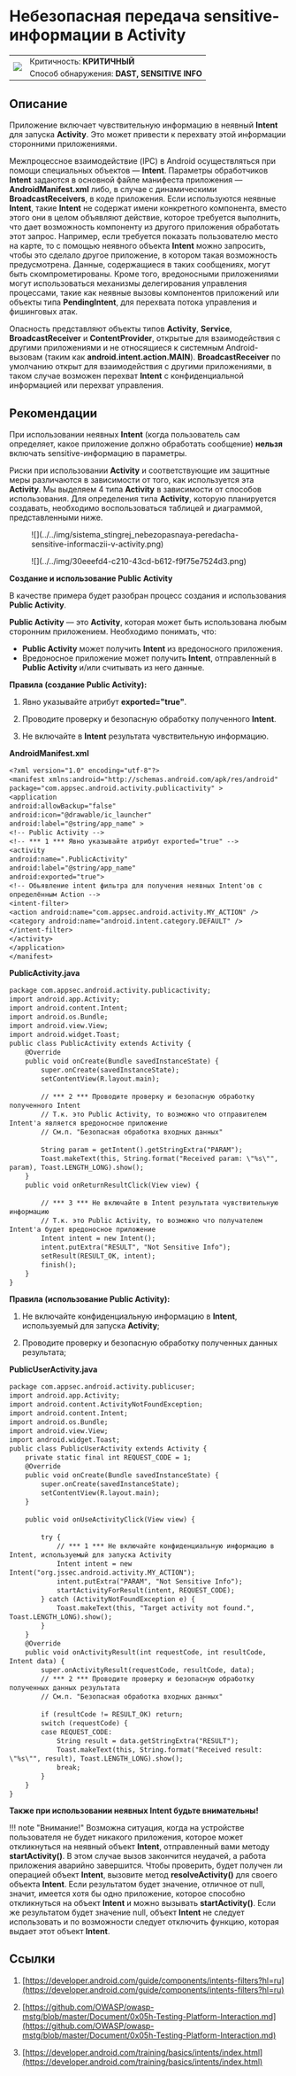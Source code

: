 # Небезопасная передача sensitive-информации в Activity

<table class='noborder'>
    <colgroup>
      <col/>
      <col/>
    </colgroup>
    <tbody>
      <tr>
        <td rowspan="2"><img src="../../../img/defekt_kritichnyj.png"/></td>
        <td>Критичность:<strong> КРИТИЧНЫЙ</strong></td>
      </tr>
      <tr>
        <td>Способ обнаружения:<strong> DAST, SENSITIVE INFO</strong></td>
      </tr>
    </tbody>
</table>

## Описание

Приложение включает чувствительную информацию в неявный **Intent** для запуска **Activity**. Это может привести к перехвату этой информации сторонними приложениями.

Межпроцессное взаимодействие (IPC) в Android осуществляться при помощи специальных объектов — **Intent**. Параметры обработчиков **Intent** задаются в основной файле манифеста приложения — **AndroidManifest.xml** либо, в случае с динамическими **BroadcastReceivers**, в коде приложения. Если используются неявные **Intent**, такие **Intent** не содержат имени конкретного компонента, вместо этого они в целом объявляют действие, которое требуется выполнить, что дает возможность компоненту из другого приложения обработать этот запрос. Например, если требуется показать пользователю место на карте, то с помощью неявного объекта **Intent** можно запросить, чтобы это сделало другое приложение, в котором такая возможность предусмотрена. Данные, содержащиеся в таких сообщениях, могут быть скомпрометированы. Кроме того, вредоносными приложениями могут использоваться механизмы делегирования управления процессами, такие как неявные вызовы компонентов приложений или объекты типа **PendingIntent**, для перехвата потока управления и фишинговых атак.

Опасность представляют объекты типов **Activity**, **Service**, **BroadcastReceiver** и **ContentProvider**, открытые для взаимодействия с другими приложениями и не относящиеся к системным Android-вызовам (таким как **android.intent.action.MAIN**). **BroadcastReceiver** по умолчанию открыт для взаимодействия с другими приложениями, в таком случае возможен перехват **Intent** с конфиденциальной информацией или перехват управления.

## Рекомендации

При использовании неявных **Intent** (когда пользователь сам определяет, какое приложение должно обработать сообщение) **нельзя** включать sensitive-информацию в параметры.

Риски при использовании **Activity** и соответствующие им защитные меры различаются в зависимости от того, как используется эта **Activity**. Мы выделяем 4 типа **Activity** в зависимости от способов использования. Для определения типа **Activity**, которую планируется создавать, необходимо воспользоваться таблицей и диаграммой, представленными ниже.

<figure markdown>![](../../img/sistema_stingrej_nebezopasnaya-peredacha-sensitive-informaczii-v-activity.png)</figure>

<figure markdown>![](../../img/30eeefd4-c210-43cd-b612-f9f75e7524d3.png)</figure>

**Создание и использование Public Activity**

В качестве примера будет разобран процесс создания и использования **Public Activity**.

**Public Activity** — это **Activity**, которая может быть использована любым сторонним приложением. Необходимо понимать, что:

* **Public Activity** может получить **Intent** из вредоносного приложения.
* Вредоносное приложение может получить **Intent**, отправленный в **Public Activity** и/или считывать из него данные.

**Правила (создание Public Activity):**

1. Явно указывайте атрибут **exported="true"**.

2. Проводите проверку и безопасную обработку полученного **Intent**.

3. Не включайте в **Intent** результата чувствительную информацию.

**AndroidManifest.xml**

    <?xml version="1.0" encoding="utf-8"?>
    <manifest xmlns:android="http://schemas.android.com/apk/res/android"
    package="com.appsec.android.activity.publicactivity" >
    <application
    android:allowBackup="false"
    android:icon="@drawable/ic_launcher"
    android:label="@string/app_name" >
    <!-- Public Activity -->
    <!-- *** 1 *** Явно указывайте атрибут exported="true" -->
    <activity
    android:name=".PublicActivity"
    android:label="@string/app_name"
    android:exported="true">
    <!-- Обьявление intent фильтра для получения неявных Intent'ов с определённым Action -->
    <intent-filter>
    <action android:name="com.appsec.android.activity.MY_ACTION" />
    <category android:name="android.intent.category.DEFAULT" />
    </intent-filter>
    </activity>
    </application>
    </manifest>

**PublicActivity.java**

    package com.appsec.android.activity.publicactivity;
    import android.app.Activity;
    import android.content.Intent;
    import android.os.Bundle;
    import android.view.View;
    import android.widget.Toast;
    public class PublicActivity extends Activity {
        @Override
        public void onCreate(Bundle savedInstanceState) {
            super.onCreate(savedInstanceState);
            setContentView(R.layout.main);
            
            // *** 2 *** Проводите проверку и безопасную обработку полученного Intent
            // Т.к. это Public Activity, то возможно что отправителем Intent'a является вредоносное приложение
            // См.п. "Безопасная обработка входных данных"
            
            String param = getIntent().getStringExtra("PARAM");
            Toast.makeText(this, String.format("Received param: \"%s\"", param), Toast.LENGTH_LONG).show();
        }
        public void onReturnResultClick(View view) {
            
            // *** 3 *** Не включайте в Intent результата чувствительную информацию
            // Т.к. это Public Activity, то возможно что получателем Intent'a будет вредоносное приложение
            Intent intent = new Intent();
            intent.putExtra("RESULT", "Not Sensitive Info");
            setResult(RESULT_OK, intent);
            finish();
        }
    }

**Правила (использование Public Activity):**

1. Не включайте конфиденциальную информацию в **Intent**, используемый для запуска **Activity**;

2. Проводите проверку и безопасную обработку полученных данных результата;

**PublicUserActivity.java**

    package com.appsec.android.activity.publicuser;
    import android.app.Activity;
    import android.content.ActivityNotFoundException;
    import android.content.Intent;
    import android.os.Bundle;
    import android.view.View;
    import android.widget.Toast;
    public class PublicUserActivity extends Activity {
        private static final int REQUEST_CODE = 1;
        @Override
        public void onCreate(Bundle savedInstanceState) {
            super.onCreate(savedInstanceState);
            setContentView(R.layout.main);
        }
        
        public void onUseActivityClick(View view) {
            
            try {
                // *** 1 *** Не включайте конфиденциальную информацию в Intent, используемый для запуска Activity
                Intent intent = new Intent("org.jssec.android.activity.MY_ACTION");
                intent.putExtra("PARAM", "Not Sensitive Info");
                startActivityForResult(intent, REQUEST_CODE);
            } catch (ActivityNotFoundException e) {
                Toast.makeText(this, "Target activity not found.", Toast.LENGTH_LONG).show();
            }
        }
        @Override
        public void onActivityResult(int requestCode, int resultCode, Intent data) {
            super.onActivityResult(requestCode, resultCode, data);
            // *** 2 *** Проводите проверку и безопасную обработку полученных данных результата
            // См.п. "Безопасная обработка входных данных"
            
            if (resultCode != RESULT_OK) return;
            switch (requestCode) {
            case REQUEST_CODE:
                String result = data.getStringExtra("RESULT");
                Toast.makeText(this, String.format("Received result: \"%s\"", result), Toast.LENGTH_LONG).show();
                break;
            }
        }
    }

**Также при использовании неявных Intent будьте внимательны!**

!!! note "Внимание!"
    Возможна ситуация, когда на устройстве пользователя не будет никакого приложения, которое может откликнуться на неявный объект **Intent**, отправленный вами методу **startActivity()**. В этом случае вызов закончится неудачей, а работа приложения аварийно завершится. Чтобы проверить, будет получен ли операцией объект **Intent**, вызовите метод **resolveActivity()** для своего объекта **Intent**. Если результатом будет значение, отличное от null, значит, имеется хотя бы одно приложение, которое способно откликнуться на объект **Intent** и можно вызывать **startActivity()**. Если же результатом будет значение null, объект **Intent** не следует использовать и по возможности следует отключить функцию, которая выдает этот объект **Intent**.

## Ссылки

1. [https://developer.android.com/guide/components/intents-filters?hl=ru](https://developer.android.com/guide/components/intents-filters?hl=ru)

2. [https://github.com/OWASP/owasp-mstg/blob/master/Document/0x05h-Testing-Platform-Interaction.md](https://github.com/OWASP/owasp-mstg/blob/master/Document/0x05h-Testing-Platform-Interaction.md)

3. [https://developer.android.com/training/basics/intents/index.html](https://developer.android.com/training/basics/intents/index.html)
